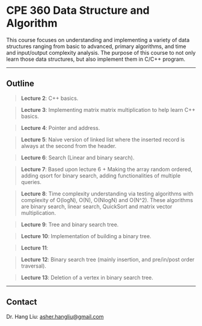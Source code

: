 # CPE 360 Data Structure and Algorithm

This course focuses on understanding and implementing a variety of data structures ranging from basic to advanced, primary algorithms, and time and input/output complexity analysis. The purpose of this course to not only learn those data structures, but also implement them in C/C++ program.


---
Outline 
---

> **Lecture 2**: C++ basics.

> **Lecture 3**: Implementing matrix matrix multiplication to help learn C++ basics.

> **Lecture 4**: Pointer and address.

> **Lecture 5**: Naive version of linked list where the inserted record is always at the second from the header.

> **Lecture 6**: Search (Linear and binary search).

> **Lecture 7**: Based upon lecture 6 + Making the array random ordered, adding qsort for binary search, adding functionalities of multiple queries.

> **Lecture 8**: Time complexity understanding via testing algorithms with complexity of O(logN), O(N), O(NlogN) and O(N^2). These algorithms are binary search, linear search, QuickSort and matrix vector multiplication.

> **Lecture 9**: Tree and binary search tree.

> **Lecture 10**: Implementation of building a binary tree.

> **Lecture 11**: 

> **Lecture 12**: Binary search tree (mainly insertion, and pre/in/post order traversal).

> **Lecture 13**: Deletion of a vertex in binary search tree.

---
Contact
---
Dr. Hang Liu: asher.hangliu@gmail.com
